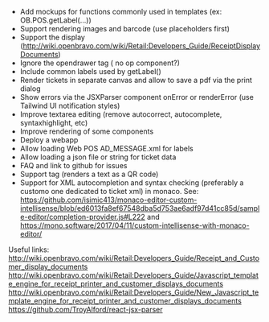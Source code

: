 * Add mockups for functions commonly used in templates (ex: OB.POS.getLabel(...))
* Support rendering images and barcode (use placeholders first)
* Support the display (http://wiki.openbravo.com/wiki/Retail:Developers_Guide/ReceiptDisplayDocuments)
* Ignore the opendrawer tag ( no op component?)
* Include common labels used by getLabel()
* Render tickets in separate canvas and allow to save a pdf via the print dialog
* Show errors via the JSXParser component onError or renderError (use Tailwind UI notification styles)
* Improve textarea editing (remove autocorrect, autocomplete, syntaxhighlight, etc)
* Improve rendering of some components
* Deploy a webapp
* Allow loading Web POS AD_MESSAGE.xml for labels
* Allow loading a json file or string for ticket data
* FAQ and link to github for issues
* Support <qr> tag (renders a text as a QR code)
* Support for XML autocompletion and syntax checking (preferably a customo one dedicated to ticket xml) in monaco. See: https://github.com/isimic413/monaco-editor-custom-intellisense/blob/ed6013fa8ef67548dba5d753ae6adf97d41cc85d/sample-editor/completion-provider.js#L222 and https://mono.software/2017/04/11/custom-intellisense-with-monaco-editor/

Useful links:
http://wiki.openbravo.com/wiki/Retail:Developers_Guide/Receipt_and_Customer_display_documents
http://wiki.openbravo.com/wiki/Retail:Developers_Guide/Javascript_template_engine_for_receipt_printer_and_customer_displays_documents
http://wiki.openbravo.com/wiki/Retail:Developers_Guide/New_Javascript_template_engine_for_receipt_printer_and_customer_displays_documents
https://github.com/TroyAlford/react-jsx-parser
